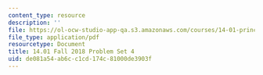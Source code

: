 ```yaml
---
content_type: resource
description: ''
file: https://ol-ocw-studio-app-qa.s3.amazonaws.com/courses/14-01-principles-of-microeconomics-fall-2018/de081a54ab6cc1cd174c81000de3903f_MIT14_01F18_pset4.pdf
file_type: application/pdf
resourcetype: Document
title: 14.01 Fall 2018 Problem Set 4
uid: de081a54-ab6c-c1cd-174c-81000de3903f
---
```

